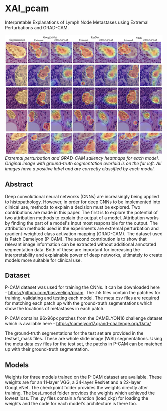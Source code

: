 # XAI_pcam
Interpretable Explanations of Lymph Node Metastases using Extremal Perturbations and GRAD-CAM.

![Saliency Heatmaps.](https://github.com/ThomasAllcock/XAI_pcam/blob/master/positive_comp.png)
*Extremal perturbation and GRAD-CAM saliency heatmaps for each model. Original image with ground-truth segmentation overlaid is on the far left. All images have a positive label and are correctly classified by each model.*

## Abstract
Deep convolutional neural networks (CNNs) are increasingly being applied to histopathology. However, in order for deep CNNs to be implemented into clinical use, methods to explain a decision must be explored. Two contributions are made in this paper. The first is to explore the potential of two attribution methods to explain the output of a model. Attribution works by finding the part of a model's input most responsible for the output. The attribution methods used in the experiments are extremal perturbation and gradient-weighted class activation mapping (GRAD-CAM). The dataset used is Patch Camelyon (P-CAM). The second contribution is to show that relevant image information can be extracted without additional annotated segmentation data. Both of these are important for increasing the interpretability and explainable power of deep networks, ultimately to create models more suitable for clinical use.  

## Dataset
P-CAM dataset was used for training the CNNs. It can be downloaded here - https://github.com/basveeling/pcam.
The .h5 files contain the patches for training, validating and testing each model. The meta.csv files are required for matching each patch up with the ground-truth segmentations
which show the locations of metastases in each patch.

P-CAM contains 96x96px patches from the CAMELYON16 challenge dataset which is available here - https://camelyon17.grand-challenge.org/Data/

The ground-truth segmentations for the test set are provided in the testset_mask files. These are whole slide image (WSI) segmentations. Using the meta data csv files for the test set, the patchs in P-CAM can be matched up with their ground-truth segmentation.

## Models
Weights for three models trained on the P-CAM dataset are available. These weights are for an 11-layer VGG, a 34-layer ResNet and a 22-layer GoogLeNet.
The checkpoint folder provides the weights directly after training. The best_model folder provides the weights which achieved the lowest loss. 
The .py files contain a function (load_ckp) for loading the weights and the code for each model's architecture is there too.
